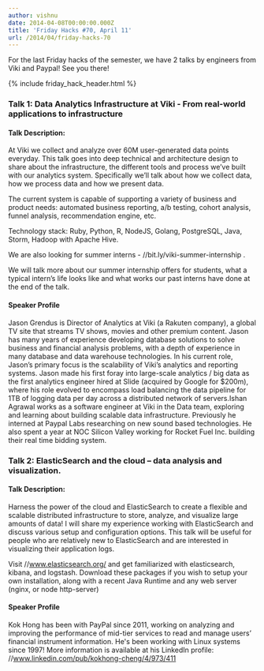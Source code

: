 ```yaml
---
author: vishnu
date: 2014-04-08T00:00:00.000Z
title: 'Friday Hacks #70, April 11'
url: /2014/04/friday-hacks-70
---
```


For the last Friday hacks of the semester, we have 2 talks by engineers from Viki and Paypal! See you there!

{% include friday_hack_header.html %}

### Talk 1: Data Analytics Infrastructure at Viki - From real-world applications to infrastructure

#### Talk Description:

At Viki we collect and analyze over 60M user-generated data points everyday. This talk goes into deep technical and architecture design to share about the infrastructure, the different tools and process we’ve built with our analytics system. Specifically we’ll talk about how we collect data, how we process data and how we present data.

The current system is capable of supporting a variety of business and product needs: automated business reporting, a/b testing, cohort analysis, funnel analysis, recommendation engine, etc.

Technology stack: Ruby, Python, R, NodeJS, Golang, PostgreSQL, Java, Storm, Hadoop with Apache Hive.

We are also looking for summer interns - //bit.ly/viki-summer-internship .

We will talk more about our summer internship offers for students, what a typical intern’s life looks like and what works our past interns have done at the end of the talk.

#### Speaker Profile

Jason Grendus is Director of Analytics at Viki (a Rakuten company), a global TV site that streams TV shows, movies and other premium content. Jason has many years of experience developing database solutions to solve business and financial analysis problems, with a depth of experience in many database and data warehouse technologies. In his current role, Jason’s primary focus is the scalability of Viki’s analytics and reporting systems. Jason made his first foray into large-scale analytics / big data as the first analytics engineer hired at Slide (acquired by Google for $200m), where his role evolved to encompass load balancing the data pipeline for 1TB of logging data per day across a distributed network of servers.Ishan Agrawal works as a software engineer at Viki in the Data team, exploring and learning about building scalable data infrastructure. Previously he interned at Paypal Labs researching on new sound based technologies. He also spent a year at NOC Silicon Valley working for Rocket Fuel Inc. building their real time bidding system.

### Talk 2: ElasticSearch and the cloud – data analysis and visualization.

#### Talk Description:

Harness the power of the cloud and ElasticSearch to create a flexible and scalable distributed infrastructure to store, analyze, and visualize large amounts of data! I will share my experience working with ElasticSearch and discuss various setup and configuration options. This talk will be useful for people who are relatively new to ElasticSearch and are interested in visualizing their application logs.

Visit //www.elasticsearch.org/ and get familiarized with elasticsearch, kibana, and logstash. Download these packages if you wish to setup your own installation, along with a recent Java Runtime and any web server (nginx, or node http-server)

#### Speaker Profile

Kok Hong has been with PayPal since 2011, working on analyzing and improving the performance of mid-tier services to read and manage users’ financial instrument information. He's been working with Linux systems since 1997! More information is available at his LinkedIn profile: //www.linkedin.com/pub/kokhong-cheng/4/973/411
